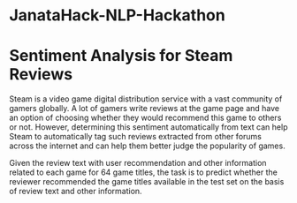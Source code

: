 # JanataHack-NLP-Hackathon
# Sentiment Analysis for Steam Reviews
Steam is a video game digital distribution service with a vast community of gamers 
globally. A lot of gamers write reviews at the game page and have an option of choosing 
whether they would recommend this game to others or not. However, determining this 
sentiment automatically from text can help Steam to automatically tag such reviews 
extracted from other forums across the internet and can help them better judge the 
popularity of games.

Given the review text with user recommendation and other information related to each 
game for 64 game titles, the task is to predict whether the reviewer recommended the 
game titles available in the test set on the basis of review text and other information.

